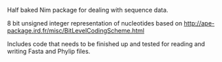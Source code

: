 Half baked Nim package for dealing with sequence data.

8 bit unsigned integer representation of nucleotides based on http://ape-package.ird.fr/misc/BitLevelCodingScheme.html

Includes code that needs to be finished up and tested for reading and writing Fasta and Phylip files.